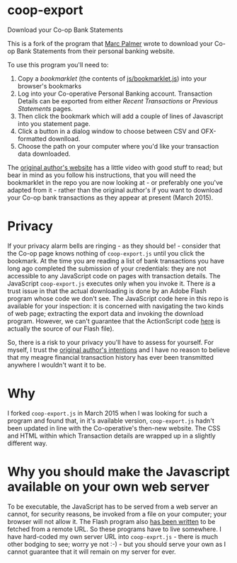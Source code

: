 # coop-export
Download your Co-op Bank Statements

This is a fork of the program that [Marc Palmer](http://uncoop.me) wrote to download your Co-op Bank Statements from their personal banking website.

To use this program you'll need to:  

 1.  Copy a *bookmarklet* (the contents of [js/bookmarklet.js](js/bookmarklet.js)) into your browser's bookmarks
 2.  Log into your Co-operative Personal Banking account. Transaction Details can be exported from either *Recent Transactions* or *Previous Statements* pages.
 3.  Then click the bookmark which will add a couple of lines of Javascript into you statement page.
 4.  Click a button in a dialog window to choose between CSV and OFX-formatted downlload.
 5.  Choose the path on your computer where you'd like your transaction data downloaded.  
  
The [original author's website](http://www.anyware.co.uk/uncoop/#how) has a little video with good stuff to read; but bear in mind as you follow his instructions, that you will need the bookmarklet in the repo you are now looking at - or preferably one you've adapted from it - rather than the original author's if you want to download your Co-op bank transactions as they appear at present (March 2015).


 
# Privacy 
If your privacy alarm bells are ringing - as they should be! - consider that the Co-op page knows nothing of `coop-export.js` until you click the bookmark. At the time you are reading a list of bank transactions you have long ago completed the submission of your credentials: they are not accessible to any JavaScript code on pages with transaction details. The JavaScript `coop-export.js`  executes only when you invoke it. There *is* a trust issue in that the actual downloading is done by an Adobe Flash program whose code we don't see. The JavaScript code here in this repo is available for your inspection: it is concerned with navigating the two kinds of web page; extracting the export data and invoking the download program.  However, we can't guarantee that the ActionScript code [here](https://github.com/dcneiner/Downloadify/blob/master/src/Downloadify.as) is actually the source of our Flash file).

So, there is a risk to your privacy you'll have to assess for yourself. For myself, I trust the [original author's intentions](http://www.anyware.co.uk/uncoop/#how) and I have no reason to believe that my meagre financial transaction history has ever been transmitted anywhere I wouldn't want it to be.

# Why
I forked `coop-export.js` in March 2015 when I was looking for such a program and found that, in it's available version, `coop-export.js` hadn't been updated in line with the Co-operative's then-new website. The CSS and HTML within which Transaction details are wrapped up in a slightly different way. 

# Why you should make the Javascript available on your own web server  
To be executable, the JavaScript has to be served from a web server an cannot, for security reasons, be invoked from a file on your computer; your browser will not allow it. The Flash program also [has   been written](https://github.com/dcneiner/Downloadify/blob/master/src/Downloadify.as) to be fetched from a remote URL. So these programs have to live somewhere. I have hard-coded my own server URL into `coop-exprt.js` - there is much other bodging to see; worry ye not :-) - but you should serve your own as I cannot guarantee that it will remain on my server for ever.
